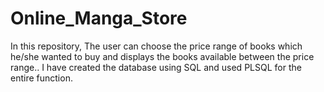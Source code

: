 # Online_Manga_Store
In this repository, The user can choose the price range of books which he/she wanted to buy and displays the books available between the price range.. I have created the database using SQL and used PLSQL for the entire function. 

